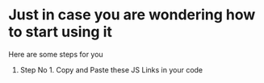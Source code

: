 
<h1>Just in case you are wondering how to start using it</h1>
<p>Here are some steps for you</p>
<ol>
  <li>
    Step No 1. Copy and Paste these JS Links in your code
  </li>
  <p>
     <script src="https://code.jquery.com/jquery-3.7.1.js" integrity="sha256-eKhayi8LEQwp4NKxN+CfCh+3qOVUtJn3QNZ0TciWLP4=" crossorigin="anonymous"></script>
      <script type="text/javascript" src="https://cdn.jsdelivr.net/npm/toastify-js"></script>
      <link rel="stylesheet" type="text/css" href="https://cdn.jsdelivr.net/npm/toastify-js/src/toastify.min.css">
      <script src="https://github.com/HassanNaeem2001/JSFormValidationSem1/blob/main/logics.js"></script>
  </p>
</ol>
